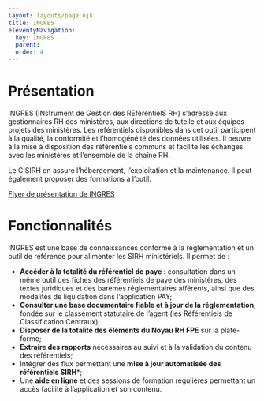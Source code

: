 ```yaml
---
layout: layouts/page.njk
title: INGRES
eleventyNavigation:
  key: INGRES
  parent:
  order: 4
---
```


# Présentation
INGRES (INstrument de Gestion des REférentielS RH) s’adresse aux gestionnaires RH des ministères, aux directions de tutelle et aux équipes projets des ministères. Les référentiels disponibles dans cet outil participent à la qualité, la conformité et l’homogénéité des données utilisées. Il oeuvre à la mise à disposition des référentiels communs et facilite les échanges avec les ministères et l’ensemble de la chaîne RH.

Le CISIRH en assure l’hébergement, l’exploitation et la maintenance. Il peut également proposer des formations à l’outil.

[Flyer de présentation de INGRES](./flyer_ingres.pdf)

# Fonctionnalités
INGRES est une base de connaissances conforme à la réglementation et un outil de référence pour alimenter les SIRH ministériels. Il permet de :

- **Accéder à la totalité du référentiel de paye** : consultation dans un même outil des fiches des référentiels de paye des ministères, des textes juridiques et des barèmes réglementaires afférents, ainsi que des modalités de liquidation dans l’application PAY;
- **Consulter une base documentaire fiable et à jour de la réglementation**, fondée sur le classement statutaire de l’agent (les Référentiels de Classification Centraux);
- **Disposer de la totalité des éléments du Noyau RH FPE** sur la plate-forme;
- **Extraire des rapports** nécessaires au suivi et à la validation du contenu des référentiels;
- Intégrer des flux permettant une **mise à jour automatisée des référentiels SIRH***;
- Une **aide en ligne** et des sessions de formation régulières permettant un accès facilité à l’application et son contenu.

